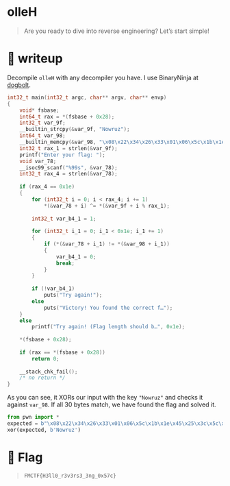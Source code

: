 # olleH
> Are you ready to dive into reverse engineering? Let’s start simple!

# 📝 writeup

Decompile `olleH` with any decompiler you have. I use BinaryNinja at [dogbolt](https://dogbolt.org/?id=2c0b57b1-2c12-4fe3-b1ac-33890e00cff4).

```c
int32_t main(int32_t argc, char** argv, char** envp)
{
    void* fsbase;
    int64_t rax = *(fsbase + 0x28);
    int32_t var_9f;
    __builtin_strcpy(&var_9f, "Nowruz");
    int64_t var_98;
    __builtin_memcpy(&var_98, "\x08\x22\x34\x26\x33\x01\x06\x5c\x1b\x1e\x45\x25\x3c\x5c\x01\x41\x07\x09\x7d\x30\x44\x1c\x12\x25\x7e\x17\x42\x45\x16\x07", 0x1e);
    int32_t rax_1 = strlen(&var_9f);
    printf("Enter your flag: ");
    void var_78;
    __isoc99_scanf("%99s", &var_78);
    int32_t rax_4 = strlen(&var_78);
    
    if (rax_4 == 0x1e)
    {
        for (int32_t i = 0; i < rax_4; i += 1)
            *(&var_78 + i) ^= *(&var_9f + i % rax_1);
        
        int32_t var_b4_1 = 1;
        
        for (int32_t i_1 = 0; i_1 < 0x1e; i_1 += 1)
        {
            if (*(&var_78 + i_1) != *(&var_98 + i_1))
            {
                var_b4_1 = 0;
                break;
            }
        }
        
        if (!var_b4_1)
            puts("Try again!");
        else
            puts("Victory! You found the correct f…");
    }
    else
        printf("Try again! (Flag length should b…", 0x1e);
    
    *(fsbase + 0x28);
    
    if (rax == *(fsbase + 0x28))
        return 0;
    
    __stack_chk_fail();
    /* no return */
}
```

As you can see, it XORs our input with the key `"Nowruz"` and checks it against `var_98`. If all 30 bytes match, we have found the flag and solved it.

```py
from pwn import *
expected = b"\x08\x22\x34\x26\x33\x01\x06\x5c\x1b\x1e\x45\x25\x3c\x5c\x01\x41\x07\x09\x7d\x30\x44\x1c\x12\x25\x7e\x17\x42\x45\x16\x07"
xor(expected, b'Nowruz')
```

# 🚩 Flag
> `FMCTF{H3ll0_r3v3rs3_3ng_0x57c}`
